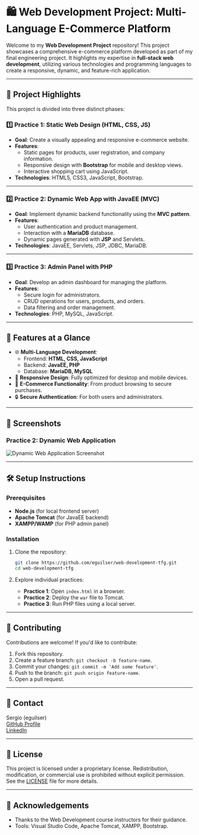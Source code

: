 # 🛍️ **Web Development Project: Multi-Language E-Commerce Platform**

Welcome to my **Web Development Project** repository! This project showcases a comprehensive e-commerce platform developed as part of my final engineering project. It highlights my expertise in **full-stack web development**, utilizing various technologies and programming languages to create a responsive, dynamic, and feature-rich application.

---

## 🌟 **Project Highlights**

This project is divided into three distinct phases:

### **1️⃣ Practice 1: Static Web Design (HTML, CSS, JS)**
- **Goal**: Create a visually appealing and responsive e-commerce website.
- **Features**:
  - Static pages for products, user registration, and company information.
  - Responsive design with **Bootstrap** for mobile and desktop views.
  - Interactive shopping cart using JavaScript.
- **Technologies**: HTML5, CSS3, JavaScript, Bootstrap.

---

### **2️⃣ Practice 2: Dynamic Web App with JavaEE (MVC)**
- **Goal**: Implement dynamic backend functionality using the **MVC pattern**.
- **Features**:
  - User authentication and product management.
  - Interaction with a **MariaDB** database.
  - Dynamic pages generated with **JSP** and Servlets.
- **Technologies**: JavaEE, Servlets, JSP, JDBC, MariaDB.

---

### **3️⃣ Practice 3: Admin Panel with PHP**
- **Goal**: Develop an admin dashboard for managing the platform.
- **Features**:
  - Secure login for administrators.
  - CRUD operations for users, products, and orders.
  - Data filtering and order management.
- **Technologies**: PHP, MySQL, JavaScript.

---

## 🚀 **Features at a Glance**

- 🌐 **Multi-Language Development**:
  - Frontend: **HTML, CSS, JavaScript**
  - Backend: **JavaEE, PHP**
  - Database: **MariaDB, MySQL**
- 📱 **Responsive Design**: Fully optimized for desktop and mobile devices.
- 🛒 **E-Commerce Functionality**: From product browsing to secure purchases.
- 🔒 **Secure Authentication**: For both users and administrators.

---

## 📸 **Screenshots**

### **Practice 2: Dynamic Web Application**
![Dynamic Web Application Screenshot](https://via.placeholder.com/800x400)

---

## 🛠️ **Setup Instructions**

### Prerequisites
- **Node.js** (for local frontend server)
- **Apache Tomcat** (for JavaEE backend)
- **XAMPP/WAMP** (for PHP admin panel)

### Installation
1. Clone the repository:
   ```bash
   git clone https://github.com/eguilser/web-development-tfg.git
   cd web-development-tfg
   ```

2. Explore individual practices:
   - **Practice 1**: Open `index.html` in a browser.
   - **Practice 2**: Deploy the `war` file to Tomcat.
   - **Practice 3**: Run PHP files using a local server.

---

## 🤝 **Contributing**

Contributions are welcome! If you'd like to contribute:
1. Fork this repository.
2. Create a feature branch: `git checkout -b feature-name`.
3. Commit your changes: `git commit -m 'Add some feature'`.
4. Push to the branch: `git push origin feature-name`.
5. Open a pull request.

---

## 📩 **Contact**
Sergio (eguilser)  
[GitHub Profile](https://github.com/eguilser)  
[LinkedIn](https://www.linkedin.com/in/sergio-egu%C3%ADluz-43482a265/)

---

## 📜 **License**

This project is licensed under a proprietary license. Redistribution, modification, or commercial use is prohibited without explicit permission. See the [LICENSE](./LICENSE) file for more details.

---

## 🌟 **Acknowledgements**

- Thanks to the Web Development course instructors for their guidance.
- Tools: Visual Studio Code, Apache Tomcat, XAMPP, Bootstrap.
